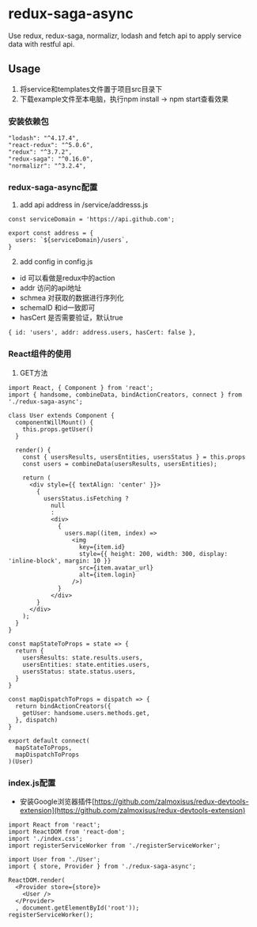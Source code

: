 # redux-saga-async
Use redux, redux-saga, normalizr, lodash and fetch api to apply service data with restful api.

## Usage
1. 将service和templates文件置于项目src目录下
2. 下载example文件至本电脑，执行npm install -> npm start查看效果 

### 安装依赖包

```
"lodash": "^4.17.4",
"react-redux": "^5.0.6",
"redux": "^3.7.2",
"redux-saga": "^0.16.0",
"normalizr": "^3.2.4",
```

### redux-saga-async配置
1. add api address in /service/addresss.js

```
const serviceDomain = 'https://api.github.com';

export const address = {
  users: `${serviceDomain}/users`,
}
```

2. add config in config.js
+ id 可以看做是redux中的action
+ addr 访问的api地址
+ schmea 对获取的数据进行序列化
+ schemaID 和id一致即可
+ hasCert 是否需要验证，默认true

```
{ id: 'users', addr: address.users, hasCert: false },
```

### React组件的使用

1. GET方法

```
import React, { Component } from 'react';
import { handsome, combineData, bindActionCreators, connect } from './redux-saga-async';

class User extends Component {
  componentWillMount() {
    this.props.getUser()
  }

  render() {
    const { usersResults, usersEntities, usersStatus } = this.props
    const users = combineData(usersResults, usersEntities);

    return (
      <div style={{ textAlign: 'center' }}>
        {
          usersStatus.isFetching ?
            null
            :
            <div>
              {
                users.map((item, index) =>
                  <img
                    key={item.id}
                    style={{ height: 200, width: 300, display: 'inline-block', margin: 10 }}
                    src={item.avatar_url}
                    alt={item.login}
                  />)
              }
            </div>
        }
      </div>
    );
  }
}

const mapStateToProps = state => {
  return {
    usersResults: state.results.users,
    usersEntities: state.entities.users,
    usersStatus: state.status.users,
  }
}

const mapDispatchToProps = dispatch => {
  return bindActionCreators({
    getUser: handsome.users.methods.get,
  }, dispatch)
}

export default connect(
  mapStateToProps,
  mapDispatchToProps
)(User)
```

### index.js配置
+ 安装Google浏览器插件[https://github.com/zalmoxisus/redux-devtools-extension](https://github.com/zalmoxisus/redux-devtools-extension)

```
import React from 'react';
import ReactDOM from 'react-dom';
import './index.css';
import registerServiceWorker from './registerServiceWorker';

import User from './User';
import { store, Provider } from './redux-saga-async';

ReactDOM.render(
  <Provider store={store}>
    <User />
  </Provider>
  , document.getElementById('root'));
registerServiceWorker();

```
